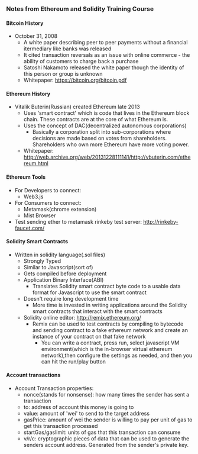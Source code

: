 ### Notes from Ethereum and Solidity Training Course

#### Bitcoin History
- October 31, 2008
  - A white paper describing peer to peer payments without a financial itermediary like banks was released
  -  It cited transaction reversals as an issue with online commerce - the ability of customers to charge back a purchase
  - Satoshi Nakamoto released the white paper though the identity of this person or group is unknown
  - Whitepaper: https://bitcoin.org/bitcoin.pdf

#### Ethereum History
- Vitalik Buterin(Russian) created Ethereum late 2013
  - Uses 'smart contract' which is code that lives in the Ethereum block chain. These contracts are at the core of what Ethereum is. 
  - Uses the concept of DAC(decentralized autonomous corporations)
    - Basically a corporation split into sub-corporations where decisions are made based on votes from shareholders. Shareholders who own more Ethereum have more voting power.
  - Whitepaper: http://web.archive.org/web/20131228111141/http://vbuterin.com/ethereum.html


#### Ethereum Tools
- For Developers to connect:
  - Web3.js
- For Consumers to connect:
  - Metamask(chrome extension)
  - Mist Browser
- Test sending ether to metamask rinkeby test server: http://rinkeby-faucet.com/

#### Solidity Smart Contracts
- Written in solidity language(.sol files)
  - Strongly Typed
  - Similar to Javascript(sort of)
  - Gets compiled before deployment
  - Application Binary Interface(ABI)
    - Translates Solidity smart contract byte code to a usable data format for Javascript to use the smart contract
  - Doesn't require long development time
    - More time is invested in writing applications around the Solidity smart contracts that interact with the smart contracts
  - Solidity online editor: http://remix.ethereum.org/
    - Remix can be used to test contracts by compiling to bytecode and sending contract to a fake ethereum network and create an instance of your contract on that fake network
      - You can write a contract, press run, select javascript VM environment(which is the in-browser virtual ethereum network),then configure the settings as needed, and then you can hit the run/play button


#### Account transactions      
- Account Transaction properties:
  - nonce(stands for nonsense): how many times the sender has sent a transaction
  - to: address of account this money is going to
  - value: amount of 'wei' to send to the target address
  - gasPrice: amount of wei the sender is willing to pay per unit of gas to get this transaction processed
  - startGas/gaslimit: units of gas that this transaction can consume
  - v/r/c: cryptographic pieces of data that can be used to generate the senders account address. Generated from the sender's private key.
